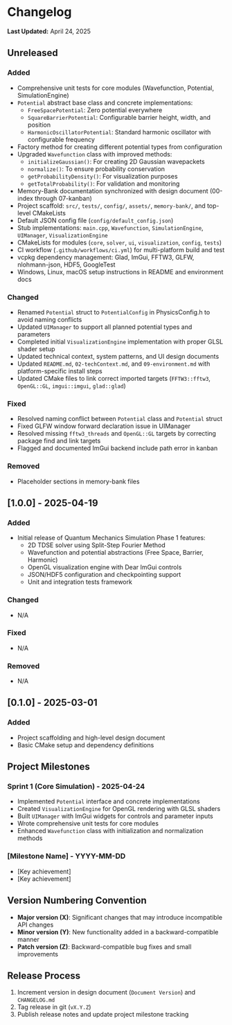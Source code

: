 # Changelog

**Last Updated:** April 24, 2025

## Unreleased

### Added
- Comprehensive unit tests for core modules (Wavefunction, Potential, SimulationEngine)
- `Potential` abstract base class and concrete implementations:
  - `FreeSpacePotential`: Zero potential everywhere
  - `SquareBarrierPotential`: Configurable barrier height, width, and position
  - `HarmonicOscillatorPotential`: Standard harmonic oscillator with configurable frequency
- Factory method for creating different potential types from configuration
- Upgraded `Wavefunction` class with improved methods:
  - `initializeGaussian()`: For creating 2D Gaussian wavepackets
  - `normalize()`: To ensure probability conservation
  - `getProbabilityDensity()`: For visualization purposes
  - `getTotalProbability()`: For validation and monitoring
- Memory-Bank documentation synchronized with design document (00-index through 07-kanban)
- Project scaffold: `src/`, `tests/`, `config/`, `assets/`, `memory-bank/`, and top-level CMakeLists
- Default JSON config file (`config/default_config.json`)
- Stub implementations: `main.cpp`, `Wavefunction`, `SimulationEngine`, `UIManager`, `VisualizationEngine`
- CMakeLists for modules (`core`, `solver`, `ui`, `visualization`, `config`, `tests`)
- CI workflow (`.github/workflows/ci.yml`) for multi-platform build and test
- vcpkg dependency management: Glad, ImGui, FFTW3, GLFW, nlohmann-json, HDF5, GoogleTest
- Windows, Linux, macOS setup instructions in README and environment docs

### Changed
- Renamed `Potential` struct to `PotentialConfig` in PhysicsConfig.h to avoid naming conflicts
- Updated `UIManager` to support all planned potential types and parameters
- Completed initial `VisualizationEngine` implementation with proper GLSL shader setup
- Updated technical context, system patterns, and UI design documents
- Updated `README.md`, `02-techContext.md`, and `09-environment.md` with platform-specific install steps
- Updated CMake files to link correct imported targets (`FFTW3::fftw3`, `OpenGL::GL`, `imgui::imgui`, `glad::glad`)

### Fixed
- Resolved naming conflict between `Potential` class and `Potential` struct
- Fixed GLFW window forward declaration issue in UIManager
- Resolved missing `fftw3_threads` and `OpenGL::GL` targets by correcting package find and link targets
- Flagged and documented ImGui backend include path error in kanban

### Removed
- Placeholder sections in memory-bank files

## [1.0.0] - 2025-04-19

### Added
- Initial release of Quantum Mechanics Simulation Phase 1 features:
  - 2D TDSE solver using Split-Step Fourier Method
  - Wavefunction and potential abstractions (Free Space, Barrier, Harmonic)
  - OpenGL visualization engine with Dear ImGui controls
  - JSON/HDF5 configuration and checkpointing support
  - Unit and integration tests framework

### Changed
- N/A

### Fixed
- N/A

### Removed
- N/A

## [0.1.0] - 2025-03-01

### Added
- Project scaffolding and high-level design document
- Basic CMake setup and dependency definitions

## Project Milestones

### Sprint 1 (Core Simulation) - 2025-04-24
- Implemented `Potential` interface and concrete implementations
- Created `VisualizationEngine` for OpenGL rendering with GLSL shaders
- Built `UIManager` with ImGui widgets for controls and parameter inputs
- Wrote comprehensive unit tests for core modules
- Enhanced `Wavefunction` class with initialization and normalization methods

### [Milestone Name] - YYYY-MM-DD
- [Key achievement]
- [Key achievement]

## Version Numbering Convention

- **Major version (X)**: Significant changes that may introduce incompatible API changes
- **Minor version (Y)**: New functionality added in a backward-compatible manner
- **Patch version (Z)**: Backward-compatible bug fixes and small improvements

## Release Process
1. Increment version in design document (`Document Version`) and `CHANGELOG.md`
2. Tag release in git (`vX.Y.Z`)
3. Publish release notes and update project milestone tracking